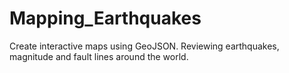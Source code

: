 # Mapping_Earthquakes
Create interactive maps using GeoJSON. Reviewing earthquakes, magnitude and fault lines around the world.  
